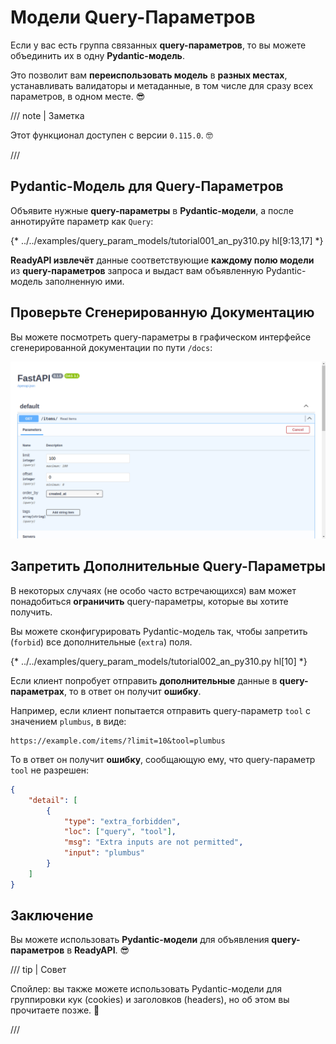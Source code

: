 # Модели Query-Параметров

Если у вас есть группа связанных **query-параметров**, то вы можете объединить их в одну **Pydantic-модель**.

Это позволит вам **переиспользовать модель** в **разных местах**, устанавливать валидаторы и метаданные, в том числе для сразу всех параметров, в одном месте. 😎

/// note | Заметка

Этот функционал доступен с версии `0.115.0`. 🤓

///

## Pydantic-Модель для Query-Параметров

Объявите нужные **query-параметры** в **Pydantic-модели**, а после аннотируйте параметр как `Query`:

{* ../../examples/query_param_models/tutorial001_an_py310.py hl[9:13,17] *}

**ReadyAPI извлечёт** данные соответствующие **каждому полю модели** из **query-параметров** запроса и выдаст вам объявленную Pydantic-модель заполненную ими.

## Проверьте Сгенерированную Документацию

Вы можете посмотреть query-параметры в графическом интерфейсе сгенерированной документации по пути `/docs`:

<div class="screenshot">
<img src="/img/tutorial/query-param-models/image01.png">
</div>

## Запретить Дополнительные Query-Параметры

В некоторых случаях (не особо часто встречающихся) вам может понадобиться **ограничить** query-параметры, которые вы хотите получить.

Вы можете сконфигурировать Pydantic-модель так, чтобы запретить (`forbid`) все дополнительные (`extra`) поля.

{* ../../examples/query_param_models/tutorial002_an_py310.py hl[10] *}

Если клиент попробует отправить **дополнительные** данные в **query-параметрах**, то в ответ он получит **ошибку**.

Например, если клиент попытается отправить query-параметр `tool` с значением `plumbus`, в виде:

```http
https://example.com/items/?limit=10&tool=plumbus
```

То в ответ он получит **ошибку**, сообщающую ему, что query-параметр `tool` не разрешен:

```json
{
    "detail": [
        {
            "type": "extra_forbidden",
            "loc": ["query", "tool"],
            "msg": "Extra inputs are not permitted",
            "input": "plumbus"
        }
    ]
}
```

## Заключение

Вы можете использовать **Pydantic-модели** для объявления **query-параметров** в **ReadyAPI**. 😎

/// tip | Совет

Спойлер: вы также можете использовать Pydantic-модели для группировки кук (cookies) и заголовков (headers), но об этом вы прочитаете позже. 🤫

///
